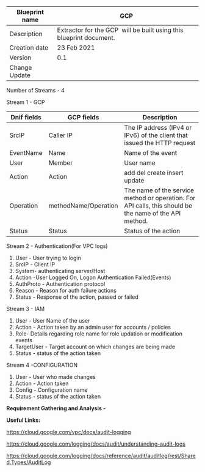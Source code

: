 | Blueprint name          | GCP                                                                          |
| ----------------------- | ---------------------------------------------------------------------------- |
| Description             | Extractor for the GCP  will be built using this blueprint document.          |
| Creation date | 23 Feb 2021                                                                  |
| Version                 | 0.1                                                                                                |
| Change Update           |                                                                              |

Number of Streams - 4

Stream 1 - GCP

Dnif fields   | GCP fields           | Description                                                                                              |
| ----------- | -------------------- | ------------------------------------------------------------------------------------------------------ |
| SrcIP       | Caller IP            | The IP address (IPv4 or IPv6) of the client that issued the HTTP request                               |
| EventName   | Name                 | Name of the event                                                                                      |
| User        | Member               | User name                                                                                              |
| Action      | Action               | add del create insert update                                                                           |
| Operation   | methodName/Operation | The name of the service method or operation. For API calls, this should be the name of the API method. |
| Status      | Status               | Status of the action                                                                                   |

Stream 2 - Authentication(For VPC logs)

1. User - User trying to login
2. SrcIP - Client IP
3. System- authenticating server/Host
4. Action -User Logged On, Logon Authentication Failed(Events)
5. AuthProto - Authentication protocol
6. Reason - Reason for auth failure actions
7. Status - Response of the action, passed or failed

Stream 3 - IAM

1. User - User Name of the user
2. Action - Action taken by an admin user for accounts / policies
3. Role- Details regarding role name for role updation or modification events
4. TargetUser - Target account on which changes are being made
5. Status - status of the action taken

Stream 4 -CONFIGURATION

1. User - User who made changes
2. Action - Action taken
3. Config - Configuration name
4. Status - status of the action taken

**Requirement Gathering and Analysis -**

**Useful Links:**

https://cloud.google.com/vpc/docs/audit-logging 

https://cloud.google.com/logging/docs/audit/understanding-audit-logs 

https://cloud.google.com/logging/docs/reference/audit/auditlog/rest/Shared.Types/AuditLog 
